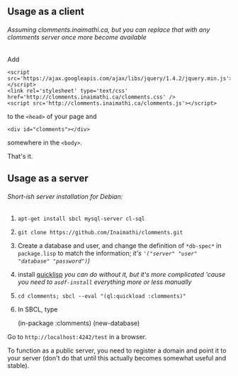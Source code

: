 ## Usage as a client 
###### Assuming clomments.inaimathi.ca, but you can replace that with any clomments server once more become available

Add

    <script src='https://ajax.googleapis.com/ajax/libs/jquery/1.4.2/jquery.min.js'></script> 
    <link rel='stylesheet' type='text/css' href='http://clomments.inaimathi.ca/clomments.css' />
    <script src='http://clomments.inaimathi.ca/clomments.js'></script> 

to the `<head>` of your page and

    <div id="clomments"></div>
    
somewhere in the `<body>`.

That's it.


## Usage as a server
###### Short-ish server installation for Debian:

1. `apt-get install sbcl mysql-server cl-sql`
2. `git clone https://github.com/Inaimathi/clomments.git`
3. Create a database and user, and change the definition of `*db-spec*` in `package.lisp` to match the information; *it's `'("server" "user" "database" "password")`)*
4. install [quicklisp](http://www.quicklisp.org/beta/) *you can do without it, but it's more complicated 'cause you need to `asdf-install` everything more or less manually*
5. `cd clomments; sbcl --eval "(ql:quickload :clomments)"`
6. In SBCL, type 

      (in-package :clomments)
      (new-database)

Go to `http://localhost:4242/test` in a browser.

To function as a public server, you need to register a domain and point it to your server (don't do that until this actually becomes somewhat useful and stable).
